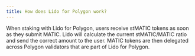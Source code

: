 ```yaml
---
title: How does Lido for Polygon work?
---
```



When staking with Lido for Polygon, users receive stMATIC tokens as soon as they submit MATIC. Lido will calculate the current stMATIC/MATIC ratio and send the correct amount to the user.
MATIC tokens are then delegated across Polygon validators that are part of Lido for Polygon.